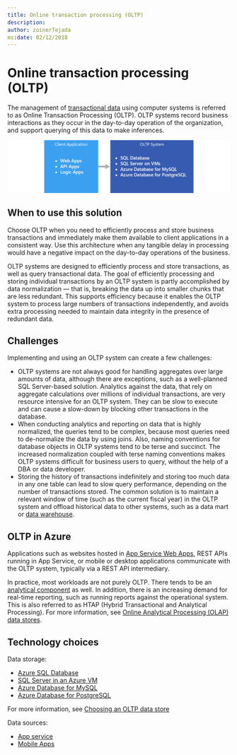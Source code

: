 ```yaml
---
title: Online transaction processing (OLTP)
description: 
author: zoinerTejada
ms:date: 02/12/2018
---
```


# Online transaction processing (OLTP)

The management of [transactional data](../concepts/transactional-data.md) using computer systems is referred to as Online Transaction Processing (OLTP). OLTP systems record business interactions as they occur in the day-to-day operation of the organization, and support querying of this data to make inferences.

![OLTP in Azure](./images/oltp-data-pipeline.png)

## When to use this solution

Choose OLTP when you need to efficiently process and store business transactions and immediately make them available to client applications in a consistent way. Use this architecture when any tangible delay in processing would have a negative impact on the day-to-day operations of the business.

OLTP systems are designed to efficiently process and store transactions, as well as query transactional data. The goal of efficiently processing and storing individual transactions by an OLTP system is partly accomplished by data normalization &mdash; that is, breaking the data up into smaller chunks that are less redundant. This supports efficiency because it enables the OLTP system to process large numbers of transactions independently, and avoids extra processing needed to maintain data integrity in the presence of redundant data.

## Challenges
Implementing and using an OLTP system can create a few challenges:

- OLTP systems are not always good for handling aggregates over large amounts of data, although there are exceptions, such as a well-planned SQL Server-based solution. Analytics against the data, that rely on aggregate calculations over millions of individual transactions, are very resource intensive for an OLTP system. They can be slow to execute and can cause a slow-down by blocking other transactions in the database.
- When conducting analytics and reporting on data that is highly normalized, the queries tend to be complex, because most queries need to de-normalize the data by using joins. Also, naming conventions for database objects in OLTP systems tend to be terse and succinct. The increased normalization coupled with terse naming conventions makes OLTP systems difficult for business users to query, without the help of a DBA or data developer.
- Storing the history of transactions indefinitely and storing too much data in any one table can lead to slow query performance, depending on the number of transactions stored. The common solution is to maintain a relevant window of time (such as the current fiscal year) in the OLTP system and offload historical data to other systems, such as a data mart or [data warehouse](../technology-choices/data-warehouses.md).

## OLTP in Azure

Applications such as websites hosted in [App Service Web Apps](/azure/app-service/app-service-web-overview), REST APIs running in App Service, or mobile or desktop applications communicate with the OLTP system, typically via a REST API intermediary.

In practice, most workloads are not purely OLTP. There tends to be an [analytical component](../scenarios/online-analytical-processing.md) as well. In addition, there is an increasing demand for real-time reporting, such as running reports against the operational system. This is also referred to as HTAP (Hybrid Transactional and Analytical Processing). For more information, see [Online Analytical Processing (OLAP) data stores](../technology-choices/olap-data-stores.md).

## Technology choices

Data storage:

- [Azure SQL Database](/azure/sql-database/)
- [SQL Server in an Azure VM](/azure/virtual-machines/windows/sql/virtual-machines-windows-sql-server-iaas-overview?toc=%2Fazure%2Fvirtual-machines%2Fwindows%2Ftoc.json)
- [Azure Database for MySQL](/azure/mysql/)
- [Azure Database for PostgreSQL](/azure/postgresql/)

For more information, see [Choosing an OLTP data store](../technology-choices/oltp-data-stores.md)

Data sources:

- [App service](/azure/app-service/)
- [Mobile Apps](/azure/app-service-mobile/)

